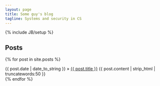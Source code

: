 ```yaml
---
layout: page
title: Some guy's blog
tagline: Systems and security in CS
---
```

{% include JB/setup %}

## Posts

{% for post in site.posts %}
  <div>
    <span>{{ post.date | date_to_string }}</span> &raquo; <a href="{{ BASE_PATH }}{{ post.url }}">{{ post.title }}</a>
	<span>{{ post.content | strip_html | truncatewords:50 }}</span>
  </div>
{% endfor %}

